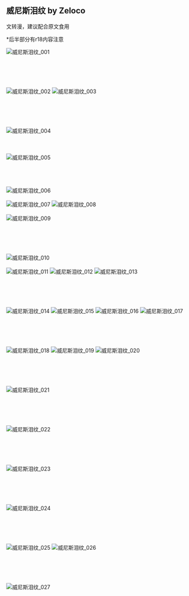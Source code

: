 ## 威尼斯泪纹 by Zeloco
文转漫，建议配合原文食用

*后半部分有r18内容注意

![威尼斯泪纹_001](https://user-images.githubusercontent.com/130210768/230710096-f635270d-6385-4cf0-b7ac-4f1b53ac97ba.jpg)
<br/>
<br/>
<br/>
<br/>
<br/>
<br/>
![威尼斯泪纹_002](https://user-images.githubusercontent.com/130210768/230710098-448411ba-4db1-47a9-88d5-901b5a1c8f51.jpg)
![威尼斯泪纹_003](https://user-images.githubusercontent.com/130210768/230710099-ab7d82fb-bc63-4f45-bee7-55c28603bfd5.jpg)
<br/>
<br/>
<br/>
<br/>
<br/>
<br/>
![威尼斯泪纹_004](https://user-images.githubusercontent.com/130210768/230710100-63a50787-4216-4467-bcbd-9032c43079c1.jpg)
<br/>
<br/>
<br/>
<br/>
![威尼斯泪纹_005](https://user-images.githubusercontent.com/130210768/230710101-67944ddf-962c-4545-a722-d3c50d5fad91.jpg)
<br/>
<br/>
<br/>
<br/>
<br/>
![威尼斯泪纹_006](https://user-images.githubusercontent.com/130210768/230710102-12737a78-6bfe-48b2-9753-38b7f30c8513.jpg)
<br/>
<br/>
![威尼斯泪纹_007](https://user-images.githubusercontent.com/130210768/230710104-0d4b4c5c-ce75-417b-b305-bb4694d842d9.jpg)
![威尼斯泪纹_008](https://user-images.githubusercontent.com/130210768/230710107-9ed641ab-38e9-4f4a-af48-a7757b36ea38.jpg)
<br/>
<br/>
![威尼斯泪纹_009](https://user-images.githubusercontent.com/130210768/230710108-7d284183-f05b-4a65-b95a-46a66629fcc5.jpg)
<br/>
<br/>
<br/>
<br/>
<br/>
<br/>
![威尼斯泪纹_010](https://user-images.githubusercontent.com/130210768/230710109-fd1018f2-b66f-4048-b5a2-2a53e2c878b0.jpg)
<br/>
<br/>
![威尼斯泪纹_011](https://user-images.githubusercontent.com/130210768/230710110-a41ce484-698d-407d-8ec0-9a032394e487.jpg)
![威尼斯泪纹_012](https://user-images.githubusercontent.com/130210768/230710112-6b22a9ee-e6bf-47ac-b0b9-fd901f8b1470.jpg)
![威尼斯泪纹_013](https://user-images.githubusercontent.com/130210768/230710113-de052b52-6819-4e19-abd1-08319a72b086.jpg)
<br/>
<br/>
<br/>
<br/>
<br/>
<br/>
![威尼斯泪纹_014](https://user-images.githubusercontent.com/130210768/230710115-e6ea62e8-c2c0-48a6-af02-138b2f673dcf.jpg)
![威尼斯泪纹_015](https://user-images.githubusercontent.com/130210768/230710116-256dc358-c407-4014-8417-99b1ef1105f4.jpg)
![威尼斯泪纹_016](https://user-images.githubusercontent.com/130210768/230710117-f63e8024-aa03-4f26-8586-06a8981b2663.jpg)
![威尼斯泪纹_017](https://user-images.githubusercontent.com/130210768/230710118-31751bd0-b864-4734-bdaa-29d55392f653.jpg)
<br/>
<br/>
<br/>
<br/>
<br/>
<br/>
![威尼斯泪纹_018](https://user-images.githubusercontent.com/130210768/230710119-fe2a99a7-c539-4418-8b6f-b157f02afbee.jpg)
![威尼斯泪纹_019](https://user-images.githubusercontent.com/130210768/230710120-b0e57864-f932-463f-bbd5-769ba6ab553d.jpg)
![威尼斯泪纹_020](https://user-images.githubusercontent.com/130210768/230710122-2c616727-b747-4196-ac3f-5130ce06edfa.jpg)
<br/>
<br/>
<br/>
<br/>
<br/>
<br/>
![威尼斯泪纹_021](https://user-images.githubusercontent.com/130210768/230710125-76ec3bc6-e92e-413b-8880-05a543a0af43.jpg)
<br/>
<br/>
<br/>
<br/><br/>
<br/>
![威尼斯泪纹_022](https://user-images.githubusercontent.com/130210768/230710127-850d75dc-2ae1-41ad-b2f1-6bf43846b4be.jpg)
<br/>
<br/>
<br/>
<br/>
<br/>
<br/>
![威尼斯泪纹_023](https://user-images.githubusercontent.com/130210768/230710130-29f7fe5b-b795-47cf-9b53-ef4135327deb.jpg)
<br/>
<br/>
<br/>
<br/>
<br/>
<br/>
![威尼斯泪纹_024](https://user-images.githubusercontent.com/130210768/230710131-2c17a135-ae80-4a21-9703-652c9660fb87.jpg)
<br/>
<br/>
<br/>
<br/>
<br/>
<br/>
![威尼斯泪纹_025](https://user-images.githubusercontent.com/130210768/230710134-0be39628-2340-40be-a79d-c561b119435d.jpg)
![威尼斯泪纹_026](https://user-images.githubusercontent.com/130210768/230710136-0d74b4a5-90e5-495b-8124-bcede7c3b444.jpg)
<br/>
<br/>
<br/>
<br/>
<br/>
<br/>
![威尼斯泪纹_027](https://user-images.githubusercontent.com/130210768/230710137-fbdb975c-7ab1-42c3-8a0d-46119f697557.jpg)

